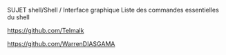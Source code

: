 SUJET shell/Shell / Interface graphique Liste des commandes essentielles du shell

https://github.com/Telmalk

https://github.com/WarrenDIASGAMA
